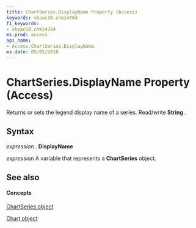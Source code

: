 ```yaml
---
title: ChartSeries.DisplayName Property (Access)
keywords: vbaac10.chm14784
f1_keywords:
- vbaac10.chm14784
ms.prod: access
api_name:
- Access.ChartSeries.DisplayName
ms.date: 05/02/2018
---
```



# ChartSeries.DisplayName Property (Access)

Returns or sets the legend display name of a series. Read/write **String** .


## Syntax

 _expression_ . **DisplayName**

 _expression_ A variable that represents a **ChartSeries** object.


## See also


#### Concepts


[ChartSeries object](Access.ChartSeries.md)

[Chart object](Access.Chart.md)